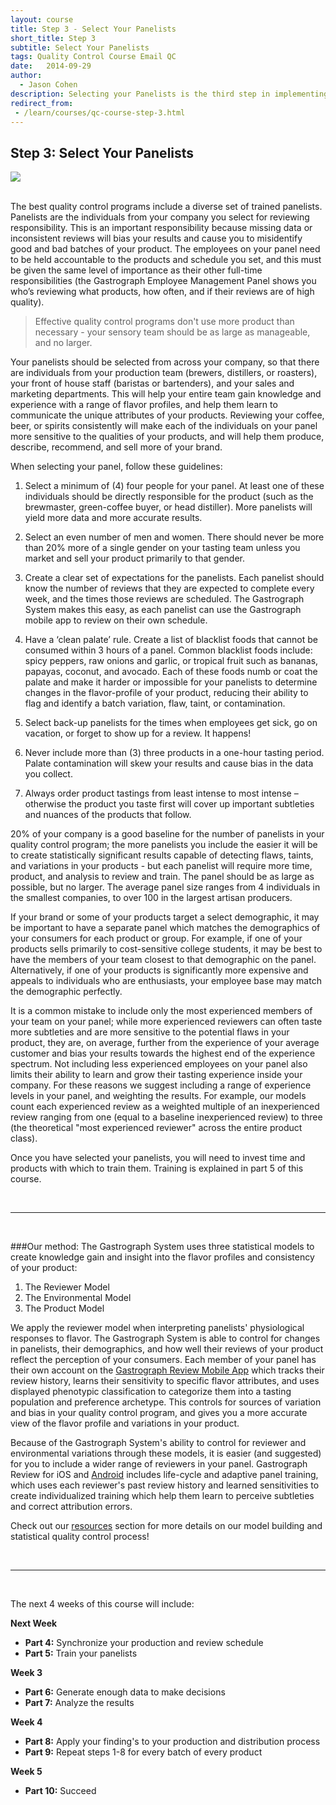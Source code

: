```yaml
---
layout: course
title: Step 3 - Select Your Panelists
short_title: Step 3
subtitle: Select Your Panelists
tags: Quality Control Course Email QC
date:   2014-09-29
author:
  - Jason Cohen
description: Selecting your Panelists is the third step in implementing a quality control program at your company.
redirect_from:
 - /learn/courses/qc-course-step-3.html
---
```

<div class="row">
<div class="col-sm-9 center-vertical"><h2>Step 3: Select Your Panelists</h2></div>
<div class="col-sm-3 center-vertical"><img class="img-responsive" src="/assets/images/qc-email-course-images/step-3.png"/></div>
</div>

<br>

The best quality control programs include a diverse set of trained panelists. Panelists are the individuals from your company you select for reviewing responsibility. This is an important responsibility because missing data or inconsistent reviews will bias your results and cause you to misidentify good and bad batches of your product. The employees on your panel need to be held accountable to the products and schedule you set, and this must be given the same level of importance as their other full-time responsibilities (the Gastrograph Employee Management Panel shows you who’s reviewing what products, how often, and if their reviews are of high quality).

> Effective quality control programs don't use more product than necessary - your sensory team should be as large as manageable, and no larger.

Your panelists should be selected from across your company, so that there are individuals from your production team (brewers, distillers, or roasters), your front of house staff (baristas or bartenders), and your sales and marketing departments. This will help your entire team gain knowledge and experience with a range of flavor profiles, and help them learn to communicate the unique attributes of your products. Reviewing your coffee, beer, or spirits consistently will make each of the individuals on your panel more sensitive to the qualities of your products, and will help them produce, describe, recommend, and sell more of your brand.

When selecting your panel, follow these guidelines:

1. Select a minimum of (4) four people for your panel. At least one of these individuals should be directly responsible for the product (such as the brewmaster, green-coffee buyer, or head distiller). More panelists will yield more data and more accurate results.

2. Select an even number of men and women. There should never be more than 20% more of a single gender on your tasting team unless you market and sell your product primarily to that gender.

3. Create a clear set of expectations for the panelists. Each panelist should know the number of reviews that they are expected to complete every week, and the times those reviews are scheduled. The Gastrograph System makes this easy, as each panelist can use the Gastrograph mobile app to review on their own schedule.

4. Have a ‘clean palate’ rule. Create a list of blacklist foods that cannot be consumed within 3 hours of a panel.  Common blacklist foods include: spicy peppers, raw onions and garlic, or tropical fruit such as bananas, papayas, coconut, and avocado. Each of these foods numb or coat the palate and make it harder or impossible for your panelists to determine changes in the flavor-profile of your product, reducing their ability to flag and identify a batch variation, flaw, taint, or contamination.

5. Select back-up panelists for the times when employees get sick, go on vacation, or forget to show up for a review. It happens!

6. Never include more than (3) three products in a one-hour tasting period. Palate contamination will skew your results and cause bias in the data you collect.

7. Always order product tastings from least intense to most intense – otherwise the product you taste first will cover up important subtleties and nuances of the products that follow.

20% of your company is a good baseline for the number of panelists in your quality control program; the more panelists you include the easier it will be to create statistically significant results capable of detecting flaws, taints, and variations in your products - but each panelist will require more time, product, and analysis to review and train. The panel should be as large as possible, but no larger. The average panel size ranges from 4 individuals in the smallest companies, to over 100 in the largest artisan producers.

If your brand or some of your products target a select demographic, it may be important to have a separate panel which matches the demographics of your consumers for each product or group.  For example, if one of your products sells primarily to cost-sensitive college students, it may be best to have the members of your team closest to that demographic on the panel. Alternatively, if one of your products is significantly more expensive and appeals to individuals who are enthusiasts, your employee base may match the demographic perfectly.

It is a common mistake to include only the most experienced members of your team on your panel; while more experienced reviewers can often taste more subtleties and are more sensitive to the potential flaws in your product, they are, on average, further from the experience of your average customer and bias your results towards the highest end of the experience spectrum. Not including less experienced employees on your panel also limits their ability to learn and grow their tasting experience inside your company. For these reasons we suggest including a range of experience levels in your panel, and weighting the results. For example, our models count each experienced review as a weighted multiple of an inexperienced review ranging from one (equal to a baseline inexperienced review) to three (the theoretical "most experienced reviewer" across the entire product class).

Once you have selected your panelists, you will need to invest time and products with which to train them. Training is explained in part 5 of this course.


<br>
<hr>
<br>

###Our method:
The Gastrograph System uses three statistical models to create knowledge gain and insight into the flavor profiles and consistency of your product:

1. The Reviewer Model
2. The Environmental Model
3. The Product Model

We apply the reviewer model when interpreting panelists' physiological responses to flavor. The Gastrograph System is able to control for changes in panelists, their demographics, and how well their reviews of your product reflect the perception of your consumers. Each member of your panel has their own account on the [Gastrograph Review Mobile App][how-to-review] which tracks their review history, learns their sensitivity to specific flavor attributes, and uses displayed phenotypic classification to categorize them into a tasting population and preference archetype. This controls for sources of variation and bias in your quality control program, and gives you a more accurate view of the flavor profile and variations in your product.

Because of the Gastrograph System's ability to control for reviewer and environmental variations through these models, it is easier (and suggested) for you to include a wider range of reviewers in your panel. Gastrograph Review for iOS and [Android][android] includes life-cycle and adaptive panel training, which uses each reviewer's past review history and learned sensitivities to create individualized training which help them learn to perceive subtleties and correct attribution errors.

Check out our [resources][link-learn] section for more details on our model building and statistical quality control process!

<br>
<hr>
<br>

The next 4 weeks of this course will include:

**Next Week**

- **Part 4:** Synchronize your production and review schedule
- **Part 5:** Train your panelists

**Week 3**

- **Part 6:** Generate enough data to make decisions
- **Part 7:** Analyze the results

**Week 4**

- **Part 8:** Apply your finding's to your production and distribution process
- **Part 9:** Repeat steps 1-8 for every batch of every product

**Week 5**

- **Part 10:** Succeed

[link-learn]:   /resources/index.html
[science]: /how-it-works.html
[android]: https://play.google.com/store/apps/details?id=com.gastrograph.testggapp&hl=en
[how-to-review]: https://www.gastrograph.com/resources/how-to-review.html
